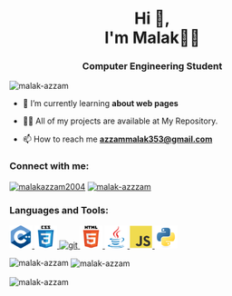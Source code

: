 <h1 align="center">Hi 👋, <br>I'm  Malak🧚🏻</h1>

<h3 align="center">Computer Engineering Student</h3>

<p align="left"> <img src="https://komarev.com/ghpvc/?username=malak-azzam&label=Profile%20views&color=0e75b6&style=flat" alt="malak-azzam" /> </p>



- 🌱 I’m currently learning **about web pages**

- 👨‍💻 All of my projects are available at My Repository.

- 📫 How to reach me **azzammalak353@gmail.com**

<h3 align="left">Connect with me:</h3>
<p align="left">
<a href="https://twitter.com/malakazzam2004" target="blank"><img align="center" src="https://raw.githubusercontent.com/rahuldkjain/github-profile-readme-generator/master/src/images/icons/Social/twitter.svg" alt="malakazzam2004" height="30" width="40" /></a>
<a href="https://linkedin.com/in/malak-azzzam" target="blank"><img align="center" src="https://raw.githubusercontent.com/rahuldkjain/github-profile-readme-generator/master/src/images/icons/Social/linked-in-alt.svg" alt="malak-azzzam" height="30" width="40" /></a>
</p>

<h3 align="left">Languages and Tools:</h3>
<p align="left"> <a href="https://www.w3schools.com/cpp/" target="_blank" rel="noreferrer"> <img src="https://raw.githubusercontent.com/devicons/devicon/master/icons/cplusplus/cplusplus-original.svg" alt="cplusplus" width="40" height="40"/> </a> <a href="https://www.w3schools.com/css/" target="_blank" rel="noreferrer"> <img src="https://raw.githubusercontent.com/devicons/devicon/master/icons/css3/css3-original-wordmark.svg" alt="css3" width="40" height="40"/> </a> <a href="https://git-scm.com/" target="_blank" rel="noreferrer"> <img src="https://www.vectorlogo.zone/logos/git-scm/git-scm-icon.svg" alt="git" width="40" height="40"/> </a> <a href="https://www.w3.org/html/" target="_blank" rel="noreferrer"> <img src="https://raw.githubusercontent.com/devicons/devicon/master/icons/html5/html5-original-wordmark.svg" alt="html5" width="40" height="40"/> </a> <a href="https://www.java.com" target="_blank" rel="noreferrer"> <img src="https://raw.githubusercontent.com/devicons/devicon/master/icons/java/java-original.svg" alt="java" width="40" height="40"/> </a> <a href="https://developer.mozilla.org/en-US/docs/Web/JavaScript" target="_blank" rel="noreferrer"> <img src="https://raw.githubusercontent.com/devicons/devicon/master/icons/javascript/javascript-original.svg" alt="javascript" width="40" height="40"/> </a> <a href="https://www.python.org" target="_blank" rel="noreferrer"> <img src="https://raw.githubusercontent.com/devicons/devicon/master/icons/python/python-original.svg" alt="python" width="40" height="40"/> </a> </p>

<p><img align="left" src="https://github-readme-stats.vercel.app/api/top-langs?username=malak-azzam&show_icons=true&locale=en&layout=compact" alt="malak-azzam" /></p>

<p>&nbsp;<img align="center" src="https://github-readme-stats.vercel.app/api?username=malak-azzam&show_icons=true&locale=en" alt="malak-azzam" /></p>

<p><img align="center" src="https://github-readme-streak-stats.herokuapp.com/?user=malak-azzam&" alt="malak-azzam" /></p>
